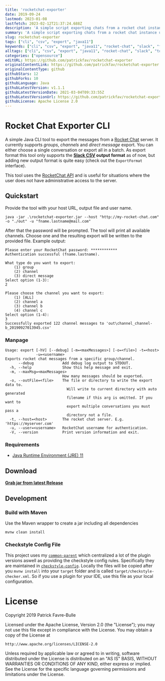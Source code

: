 ```yaml
---
title: 'rocketchat-exporter'
date: 2019-09-24
lastmod: 2023-01-08
lastfetch: 2023-02-12T21:37:24.688Z
description: 'A simple script exporting chats from a rocket chat instance using the public REST API. Useful if no administrative access is possible.'
summary: 'A simple script exporting chats from a rocket chat instance using the public REST API. Useful if no administrative access is possible.'
slug: rocketchat-exporter
tags: ["cli", "csv", "export", "java11"]
keywords: ["cli", "csv", "export", "java11", "rocket-chat", "slack", "tool"]
alltags: ["cli", "csv", "export", "java11", "rocket-chat", "slack", "tool", "github", "Java"]
categories: ["opensource"]
editURL: https://github.com/patrickfav/rocketchat-exporter
originalContentLink: https://github.com/patrickfav/rocketchat-exporter
originalContentType: github
githubStars: 12
githubForks: 10
githubLanguage: Java
githubLatestVersion: v1.1.1
githubLatestVersionDate: 2021-03-04T09:33:55Z
githubLatestVersionUrl: https://github.com/patrickfav/rocketchat-exporter/releases/tag/v1.1.1
githubLicense: Apache License 2.0
---
```

# Rocket Chat Exporter CLI

A simple Java CLI tool to export the messages from a [Rocket Chat](https://rocket.chat/) server. It currently supports _groups_, _channels_ and _direct message_ export. You can either choose a single conversation or export all in a batch. As export format this tool only supports the **[Slack CSV](https://slack.com/intl/en-au/help/articles/201748703#) output format** as of now, but adding new output format is quite easy (check out the `ExportFormat` interface).

This tool uses the [RocketChat API](https://rocket.chat/docs/developer-guides/rest-api/groups/) and is useful for situations where the user does not have administrative access to the server.

[](https://github.com/patrickfav/rocketchat-exporter/releases/latest) [](https://travis-ci.com/patrickfav/rocketchat-exporter) [](https://coveralls.io/github/patrickfav/rocketchat-exporter?branch=master)


## Quickstart

Provide the tool with your host URL, output file and user name.

    java -jar .\rocketchat-exporter.jar --host "http://my-rocket-chat.com" -o "./out" -u "fname.lastname@mail.com"

After that the password will be prompted. The tool will print all available channels. 
Choose one and the resulting export will be written to the provided file. Example output:

```
Please enter your RocketChat password: ************
Authentication successful (fname.lastname).

What type do you want to export:
	(1) group
	(2) channel
	(3) direct message
Select option (1-3):
2

Please choose the channel you want to export:
	(1) [ALL]
	(2) channel a
	(3) channel b
	(4) channel c
Select option (1-4):
3
Successfully exported 122 channel messages to 'out\channel_channel-b_20190927013945.csv'
```

### Manpage

    Usage: export [-hV] [--debug] [-m=<maxMessages>] [-o=<file>] -t=<host>
                  -u=<username>
    Exports rocket chat messages from a specific group/channel.
          --debug             Add debug log output to STDOUT.
      -h, --help              Show this help message and exit.
      -m, --maxMsg=<maxMessages>
                              How many messages should be exported.
      -o, --outFile=<file>    The file or directory to write the export data to.
                                Will write to current directory with auto generated
                                filename if this arg is omitted. If you want to
                                export multiple conversations you must pass a
                                directory not a file.
      -t, --host=<host>       The rocket chat server. E.g. 'https://myserver.com'
      -u, --user=<username>   RocketChat username for authentication.
      -V, --version           Print version information and exit.

### Requirements

* [Java Runtime Environment (JRE) 11](https://adoptopenjdk.net/)

## Download

**[Grab jar from latest Release](https://github.com/patrickfav/rocketchat-exporter/releases/latest)**

## Development

### Build with Maven

Use the Maven wrapper to create a jar including all dependencies

    mvnw clean install

### Checkstyle Config File

This project uses my [`common-parent`](https://github.com/patrickfav/mvn-common-parent) which centralized a lot of
the plugin versions aswell as providing the checkstyle config rules. Specifically they are maintained in [`checkstyle-config`](https://github.com/patrickfav/checkstyle-config). Locally the files will be copied after you `mvnw install` into your `target` folder and is called
`target/checkstyle-checker.xml`. So if you use a plugin for your IDE, use this file as your local configuration.

# License

Copyright 2019 Patrick Favre-Bulle

Licensed under the Apache License, Version 2.0 (the "License");
you may not use this file except in compliance with the License.
You may obtain a copy of the License at

    http://www.apache.org/licenses/LICENSE-2.0

Unless required by applicable law or agreed to in writing, software
distributed under the License is distributed on an "AS IS" BASIS,
WITHOUT WARRANTIES OR CONDITIONS OF ANY KIND, either express or implied.
See the License for the specific language governing permissions and
limitations under the License.
